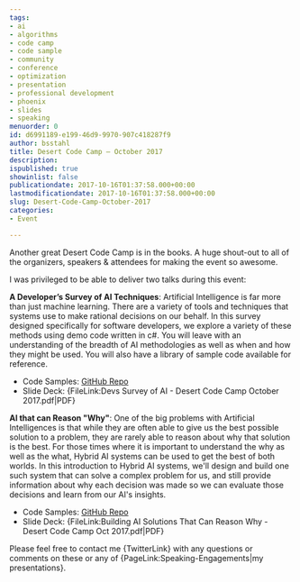 ```yaml
---
tags:
- ai
- algorithms
- code camp
- code sample
- community
- conference
- optimization
- presentation
- professional development
- phoenix
- slides
- speaking
menuorder: 0
id: d6991189-e199-46d9-9970-907c418287f9
author: bsstahl
title: Desert Code Camp – October 2017
description: 
ispublished: true
showinlist: false
publicationdate: 2017-10-16T01:37:58.000+00:00
lastmodificationdate: 2017-10-16T01:37:58.000+00:00
slug: Desert-Code-Camp-October-2017
categories:
- Event

---
```

Another great Desert Code Camp is in the books. A huge shout-out to all of the organizers, speakers & attendees for making the event so awesome.

I was privileged to be able to deliver two talks during this event:

**A Developer’s Survey of AI Techniques**: Artificial Intelligence is far more than just machine learning. There are a variety of tools and techniques that systems use to make rational decisions on our behalf. In this survey designed specifically for software developers, we explore a variety of these methods using demo code written in c#. You will leave with an understanding of the breadth of AI methodologies as well as when and how they might be used. You will also have a library of sample code available for reference.
  * Code Samples: [GitHub Repo](https://github.com/bsstahl/AIDemos/tree/master/ChutesAndLaddersDemo/Simulation "GitHub Repo for Chutes & Ladders Demo")
  * Slide Deck: {FileLink:Devs Survey of AI - Desert Code Camp October 2017.pdf|PDF}

**AI that can Reason "Why"**: One of the big problems with Artificial Intelligences is that while they are often able to give us the best possible solution to a problem, they are rarely able to reason about why that solution is the best. For those times where it is important to understand the why as well as the what, Hybrid AI systems can be used to get the best of both worlds. In this introduction to Hybrid AI systems, we'll design and build one such system that can solve a complex problem for us, and still provide information about why each decision was made so we can evaluate those decisions and learn from our AI's insights.

* Code Samples: [GitHub Repo](https://github.com/bsstahl/AIDemos/tree/master/HybridConferenceSchedulerDemo "GitHub Repo for Conference Scheduler Demo")
* Slide Deck: {FileLink:Building AI Solutions That Can Reason Why - Desert Code Camp Oct 2017.pdf|PDF}

Please feel free to contact me {TwitterLink} with any questions or comments on these or any of {PageLink:Speaking-Engagements|my presentations}.
